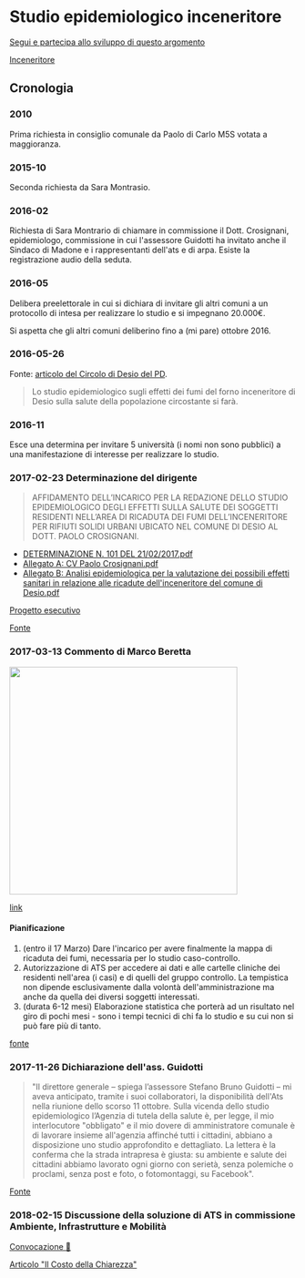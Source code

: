 # Studio epidemiologico inceneritore

[Segui e partecipa allo sviluppo di questo argomento](https://github.com/open-comune/conosci-desio/issues/7)

[Inceneritore](https://github.com/open-comune/conosci-desio/blob/master/data/inceneritore.md)

## Cronologia

### 2010

Prima richiesta in consiglio comunale da Paolo di Carlo M5S votata a maggioranza.

### 2015-10

Seconda richiesta da Sara Montrasio.

### 2016-02

Richiesta di Sara Montrario di chiamare in commissione il Dott. Crosignani, epidemiologo, commissione in cui l'assessore Guidotti ha invitato anche il Sindaco di Madone e i rappresentanti dell'ats e di arpa. Esiste la registrazione audio della seduta.

### 2016-05

Delibera preelettorale in cui si dichiara di invitare gli altri comuni a un protocollo di intesa per realizzare lo studio e si impegnano 20.000€.

Si aspetta che gli altri comuni deliberino fino a (mi pare) ottobre 2016.

### 2016-05-26

Fonte: [articolo del Circolo di Desio del PD](http://www.pddesio.com/forno-ok-allo-studio-sui-fumi/).

> Lo studio epidemiologico sugli effetti dei fumi del forno inceneritore di Desio sulla salute della popolazione circostante si farà.

### 2016-11

Esce una determina per invitare 5 università (i nomi non sono pubblici) a una manifestazione di interesse per realizzare lo studio.

### 2017-02-23 Determinazione del dirigente

> AFFIDAMENTO DELL’INCARICO PER LA REDAZIONE DELLO STUDIO EPIDEMIOLOGICO DEGLI EFFETTI SULLA SALUTE DEI SOGGETTI RESIDENTI NELL’AREA DI RICADUTA DEI FUMI DELL’INCENERITORE PER RIFIUTI SOLIDI URBANI UBICATO NEL COMUNE DI DESIO AL DOTT. PAOLO CROSIGNANI.

- [DETERMINAZIONE N. 101 DEL 21/02/2017.pdf](https://github.com/open-comune/conosci-desio/files/839742/det_00101_21-02-2017.pdf)
- [Allegato A: CV Paolo Crosignani.pdf](https://github.com/open-comune/conosci-desio/files/839734/allegato.A.pdf)
- [Allegato B: Analisi epidemiologica per la valutazione dei possibili effetti sanitari in relazione alle ricadute dell'inceneritore del comune di Desio.pdf](https://github.com/open-comune/conosci-desio/files/840836/1489393770781_allegato.B.pdf)

[Progetto esecutivo](https://github.com/open-comune/conosci-desio/blob/master/data/studio-epidemiologico-inceneritore/progetto-esecutivo.md)

[Fonte](http://desio.trasparenza-valutazione-merito.it/web/albo/storico-atti/-/papca/display/3080500?p_auth=HWPr3YMc)

### 2017-03-13 Commento di Marco Beretta

<img src="https://user-images.githubusercontent.com/21038/35986440-54945a7c-0cf9-11e8-92a8-991c90afbd1b.png" width="400" />

[link](https://www.facebook.com/groups/823777737638221/permalink/1750768191605833/?comment_id=1751322671550385&reply_comment_id=1751501774865808&comment_tracking=%7B%22tn%22%3A%22R%22%7D)

#### Pianificazione

1. (entro il 17 Marzo) Dare l'incarico per avere finalmente la mappa di ricaduta dei fumi, necessaria per lo studio caso-controllo.
2. Autorizzazione di ATS per accedere ai dati e alle cartelle cliniche dei residenti nell'area (i casi) e di quelli del gruppo controllo. La tempistica non dipende esclusivamente dalla volontà dell'amministrazione ma anche da quella dei diversi soggetti interessati.
3. (durata 6-12 mesi) Elaborazione statistica che porterà ad un risultato nel giro di pochi mesi - sono i tempi tecnici di chi fa lo studio e su cui non si può fare più di tanto.

[fonte](https://www.facebook.com/groups/823777737638221/permalink/1750768191605833/?comment_id=1751322671550385&reply_comment_id=1751501774865808&comment_tracking=%7B%22tn%22%3A%22R%22%7D)

### 2017-11-26 Dichiarazione dell'ass. Guidotti

> "Il direttore generale – spiega l’assessore Stefano Bruno Guidotti – mi aveva anticipato, tramite i suoi collaboratori, la disponibilità dell'Ats nella riunione dello scorso 11 ottobre. Sulla vicenda dello studio epidemiologico l’Agenzia di tutela della salute è, per legge, il mio interlocutore "obbligato" e il mio dovere di amministratore comunale è di lavorare insieme all'agenzia affinché tutti i cittadini, abbiano a disposizione uno studio approfondito e dettagliato. La lettera è la conferma che la strada intrapresa è giusta: su ambiente e salute dei cittadini abbiamo lavorato ogni giorno con serietà, senza polemiche o proclami, senza post e foto, o fotomontaggi, su Facebook". 

[Fonte](https://quibrianzanews.com/studio-epidemiologico-guidotti-lo-fara-lats-brianza/)

### 2018-02-15 Discussione della soluzione di ATS in commissione Ambiente, Infrastrutture e Mobilità

[Convocazione 📝](https://github.com/open-comune/conosci-desio/files/1708017/convocazione.commissione.pdf)

[Articolo "Il Costo della Chiarezza"](https://github.com/open-comune/conosci-desio/files/1733546/Il.costo.della.chiarezza.olistik.Medium.pdf)
